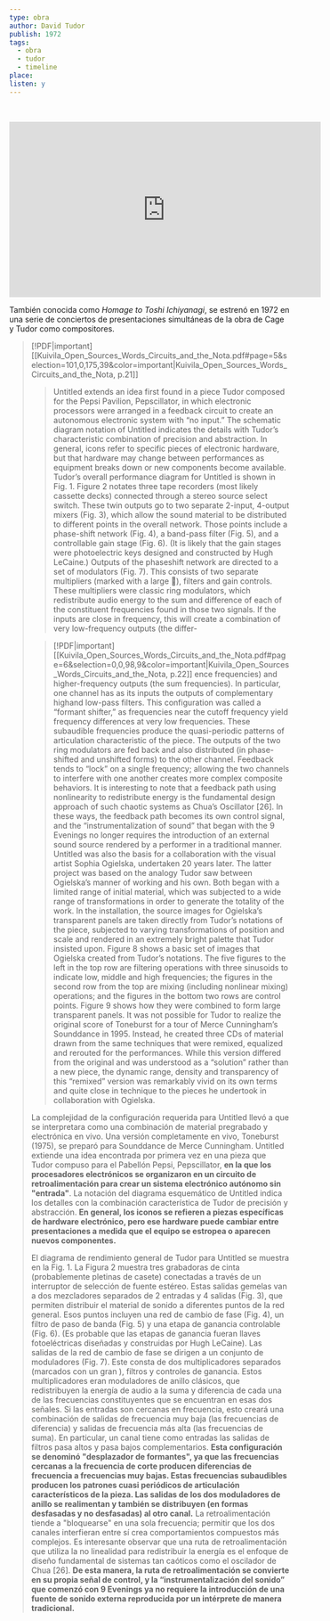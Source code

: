 ```yaml
---
type: obra
author: David Tudor
publish: 1972
tags:
  - obra
  - tudor
  - timeline
place: 
listen: y
---
```

<span  
class='ob-timelines'  
data-date='1972-01-01-00'  
data-title='Untitled'  
data-type='range'  
data-end='1972-11-01-00'>  
</span>
<iframe width="560" height="315" src="https://www.youtube.com/embed/2TgHFISt7HE?si=uaexwg5fIiL3LPlJ" title="YouTube video player" frameborder="0" allow="accelerometer; autoplay; clipboard-write; encrypted-media; gyroscope; picture-in-picture; web-share" referrerpolicy="strict-origin-when-cross-origin" allowfullscreen></iframe>

También conocida como *Homage to Toshi Ichiyanagi*, se estrenó en 1972 en una serie de conciertos de presentaciones simultáneas de la obra de Cage y Tudor como compositores.

> [!PDF|important] [[Kuivila_Open_Sources_Words_Circuits_and_the_Nota.pdf#page=5&selection=101,0,175,39&color=important|Kuivila_Open_Sources_Words_Circuits_and_the_Nota, p.21]]
> > Untitled extends an idea first found in a piece Tudor composed for the Pepsi Pavilion, Pepscillator, in which electronic processors were arranged in a feedback circuit to create an autonomous electronic system with “no input.” The schematic diagram notation of Untitled indicates the details with Tudor’s characteristic combination of precision and abstraction. In general, icons refer to specific pieces of electronic hardware, but that hardware may change between performances as equipment breaks down or new components become available. Tudor’s overall performance diagram for Untitled is shown in Fig. 1. Figure 2 notates three tape recorders (most likely cassette decks) connected through a stereo source select switch. These twin outputs go to two separate 2-input, 4-output mixers (Fig. 3), which allow the sound material to be distributed to different points in the overall network. Those points include a phase-shift network (Fig. 4), a band-pass filter (Fig. 5), and a controllable gain stage (Fig. 6). (It is likely that the gain stages were photoelectric keys designed and constructed by Hugh LeCaine.) Outputs of the phaseshift network are directed to a set of modulators (Fig. 7). This consists of two separate multipliers (marked with a large ), filters and gain controls. These multipliers were classic ring modulators, which redistribute audio energy to the sum and difference of each of the constituent frequencies found in those two signals. If the inputs are close in frequency, this will create a combination of very low-frequency outputs (the differ-
> 
> > [!PDF|important] [[Kuivila_Open_Sources_Words_Circuits_and_the_Nota.pdf#page=6&selection=0,0,98,9&color=important|Kuivila_Open_Sources_Words_Circuits_and_the_Nota, p.22]]
> > ence frequencies) and higher-frequency outputs (the sum frequencies). In particular, one channel has as its inputs the outputs of complementary highand low-pass filters. This configuration was called a “formant shifter,” as frequencies near the cutoff frequency yield frequency differences at very low frequencies. These subaudible frequencies produce the quasi-periodic patterns of articulation characteristic of the piece. The outputs of the two ring modulators are fed back and also distributed (in phase-shifted and unshifted forms) to the other channel. Feedback tends to “lock” on a single frequency; allowing the two channels to interfere with one another creates more complex composite behaviors. It is interesting to note that a feedback path using nonlinearity to redistribute energy is the fundamental design approach of such chaotic systems as Chua’s Oscillator [26]. In these ways, the feedback path becomes its own control signal, and the “instrumentalization of sound” that began with the 9 Evenings no longer requires the introduction of an external sound source rendered by a performer in a traditional manner. Untitled was also the basis for a collaboration with the visual artist Sophia Ogielska, undertaken 20 years later. The latter project was based on the analogy Tudor saw between Ogielska’s manner of working and his own. Both began with a limited range of initial material, which was subjected to a wide range of transformations in order to generate the totality of the work. In the installation, the source images for Ogielska’s transparent panels are taken directly from Tudor’s notations of the piece, subjected to varying transformations of position and scale and rendered in an extremely bright palette that Tudor insisted upon. Figure 8 shows a basic set of images that Ogielska created from Tudor’s notations. The five figures to the left in the top row are filtering operations with three sinusoids to indicate low, middle and high frequencies; the figures in the second row from the top are mixing (including nonlinear mixing) operations; and the figures in the bottom two rows are control points. Figure 9 shows how they were combined to form large transparent panels. It was not possible for Tudor to realize the original score of Toneburst for a tour of Merce Cunningham’s Sounddance in 1995. Instead, he created three CDs of material drawn from the same techniques that were remixed, equalized and rerouted for the performances. While this version differed from the original and was understood as a “solution” rather than a new piece, the dynamic range, density and transparency of this “remixed” version was remarkably vivid on its own terms and quite close in technique to the pieces he undertook in collaboration with Ogielska.
> 
> La complejidad de la configuración requerida para Untitled llevó a que se interpretara como una combinación de material pregrabado y electrónica en vivo. Una versión completamente en vivo, Toneburst (1975), se preparó para Sounddance de Merce Cunningham. Untitled extiende una idea encontrada por primera vez en una pieza que Tudor compuso para el Pabellón Pepsi, Pepscillator, **en la que los procesadores electrónicos se organizaron en un circuito de retroalimentación para crear un sistema electrónico autónomo sin "entrada"**. La notación del diagrama esquemático de Untitled indica los detalles con la combinación característica de Tudor de precisión y abstracción. **En general, los iconos se refieren a piezas específicas de hardware electrónico, pero ese hardware puede cambiar entre presentaciones a medida que el equipo se estropea o aparecen nuevos componentes.** 
> 
> El diagrama de rendimiento general de Tudor para Untitled se muestra en la Fig. 1. La Figura 2 muestra tres grabadoras de cinta (probablemente pletinas de casete) conectadas a través de un interruptor de selección de fuente estéreo. Estas salidas gemelas van a dos mezcladores separados de 2 entradas y 4 salidas (Fig. 3), que permiten distribuir el material de sonido a diferentes puntos de la red general. Esos puntos incluyen una red de cambio de fase (Fig. 4), un filtro de paso de banda (Fig. 5) y una etapa de ganancia controlable (Fig. 6). (Es probable que las etapas de ganancia fueran llaves fotoeléctricas diseñadas y construidas por Hugh LeCaine). Las salidas de la red de cambio de fase se dirigen a un conjunto de moduladores (Fig. 7). Este consta de dos multiplicadores separados (marcados con un gran ), filtros y controles de ganancia. Estos multiplicadores eran moduladores de anillo clásicos, que redistribuyen la energía de audio a la suma y diferencia de cada una de las frecuencias constituyentes que se encuentran en esas dos señales. Si las entradas son cercanas en frecuencia, esto creará una combinación de salidas de frecuencia muy baja (las frecuencias de diferencia) y salidas de frecuencia más alta (las frecuencias de suma). En particular, un canal tiene como entradas las salidas de filtros pasa altos y pasa bajos complementarios. **Esta configuración se denominó "desplazador de formantes", ya que las frecuencias cercanas a la frecuencia de corte producen diferencias de frecuencia a frecuencias muy bajas. Estas frecuencias subaudibles producen los patrones cuasi periódicos de articulación característicos de la pieza. Las salidas de los dos moduladores de anillo se realimentan y también se distribuyen (en formas desfasadas y no desfasadas) al otro canal.** La retroalimentación tiende a "bloquearse" en una sola frecuencia; permitir que los dos canales interfieran entre sí crea comportamientos compuestos más complejos. Es interesante observar que una ruta de retroalimentación que utiliza la no linealidad para redistribuir la energía es el enfoque de diseño fundamental de sistemas tan caóticos como el oscilador de Chua [26]. **De esta manera, la ruta de retroalimentación se convierte en su propia señal de control, y la “instrumentalización del sonido” que comenzó con 9 Evenings ya no requiere la introducción de una fuente de sonido externa reproducida por un intérprete de manera tradicional.** 